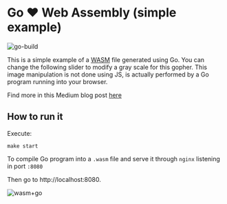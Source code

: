 # Go ❤️ Web Assembly (simple example)

![go-build](https://github.com/rubencougil/wasm-go/workflows/go-build/badge.svg)

This is a simple example of a [WASM](https://webassembly.org/) file generated using Go. You can change the following 
slider to modify a gray scale for this gopher. This image manipulation is not done using JS, is actually performed by 
a Go program running into your browser.

Find more in this Medium blog post [here](https://medium.com/@rcougil/web-assembly-go-d01bbfc004cc)

## How to run it

Execute:

``
make start
``

To compile Go program into a `.wasm` file and serve it through `nginx` listening in port `:8080`

Then go to http://localhost:8080.

![wasm+go](https://user-images.githubusercontent.com/1073799/84015118-b02c8280-a97b-11ea-9715-970337f888bc.png)


